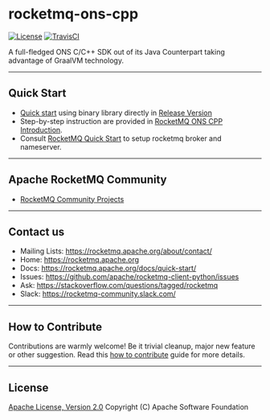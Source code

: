 # rocketmq-ons-cpp
[![License](https://img.shields.io/badge/license-Apache%202-4EB1BA.svg)](https://www.apache.org/licenses/LICENSE-2.0.html)
[![TravisCI](https://travis-ci.org/ShannonDing/rocketmq-ons-cpp.svg)](https://travis-ci.org/apache/rocketmq-ons-cpp)

A full-fledged ONS C/C++ SDK out of its Java Counterpart taking advantage of GraalVM technology.

----------
## Quick Start
* [Quick start](https://github.com/ShannonDing/rocketmq-ons-cpp/blob/master/doc/QuickStart.md) using binary library directly in [Release Version](https://github.com/ShannonDing/rocketmq-ons-cpp/releases)
* Step-by-step instruction are provided in [RocketMQ ONS CPP Introduction](https://github.com/ShannonDing/rocketmq-ons-cpp/blob/master/doc/Introduction.md).
* Consult [RocketMQ Quick Start](https://rocketmq.apache.org/docs/quick-start/) to setup rocketmq broker and nameserver.

----------
## Apache RocketMQ Community
* [RocketMQ Community Projects](https://github.com/apache/rocketmq-externals)

----------
## Contact us
* Mailing Lists: <https://rocketmq.apache.org/about/contact/>
* Home: <https://rocketmq.apache.org>
* Docs: <https://rocketmq.apache.org/docs/quick-start/>
* Issues: <https://github.com/apache/rocketmq-client-python/issues>
* Ask: <https://stackoverflow.com/questions/tagged/rocketmq>
* Slack: <https://rocketmq-community.slack.com/>
 
---------- 
## How to Contribute
  Contributions are warmly welcome! Be it trivial cleanup, major new feature or other suggestion. Read this [how to contribute](http://rocketmq.apache.org/docs/how-to-contribute/) guide for more details. 
   
   
----------
## License
  [Apache License, Version 2.0](http://www.apache.org/licenses/LICENSE-2.0.html) Copyright (C) Apache Software Foundation
